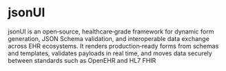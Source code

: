 # jsonUI
jsonUI is an open‑source, healthcare‑grade framework for dynamic form generation, JSON Schema validation, and interoperable data exchange across EHR ecosystems. It renders production‑ready forms from schemas and templates, validates payloads in real time, and moves data securely between standards such as OpenEHR and HL7 FHIR
